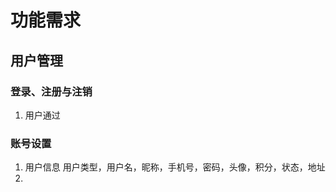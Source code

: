 # 功能需求
## 用户管理
### 登录、注册与注销
1. 用户通过
###  账号设置
1. 用户信息
用户类型，用户名，昵称，手机号，密码，头像，积分，状态，地址
2. 

<!--stackedit_data:
eyJoaXN0b3J5IjpbLTE3ODM3OTA5NzAsLTEwNjY1MTU1OTIsLT
IwODg3NDY2MTJdfQ==
-->